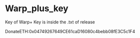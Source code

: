 # Warp_plus_key
Key of Warp+
Key is inside the .txt of release


DonateETH:0x04749267649CE61caD16080c4bebb08fE3C5c1F4

